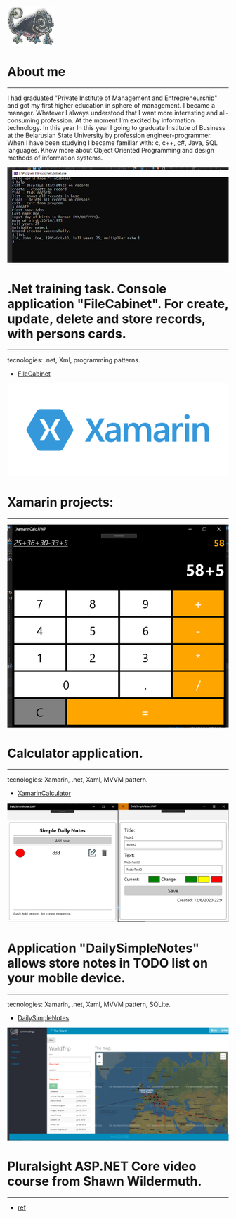 ![chameleon](/assets/img/cham.png)                  
# About me
--------------------------------------------------------------------------------    
I had graduated "Private Institute of Management and Entrepreneurship"
and got my first higher education in sphere of management. I became a manager.
Whatever I always understood that I want more interesting and all-consuming 
profession. At the moment I'm excited by information technology. In this year 
In this year I going to graduate Institute of Business at the Belarusian State 
University  by profession engineer-programmer. When I have been studying I became
familiar with: c, c++, c#, Java, SQL languages. Knew more about Object Oriented 
Programming and design methods of information systems. 


![.Net](/assets/img/fileCabinet.png)
# .Net training task. Console application "FileCabinet". For create, update, delete and store records, with persons cards.
--------------------------------------------------------------------------------
tecnologies: .net, Xml, programming patterns.
*	[FileCabinet](https://github.com/StwUser/FileCabinet)

![Xamarin](/assets/img/xamarin.png)
# Xamarin projects:
--------------------------------------------------------------------------------

![Xamarin](/assets/img/xamarinCalc.png)
# Calculator application.
--------------------------------------------------------------------------------	
tecnologies: Xamarin, .net, Xaml, MVVM pattern.
*	[XamarinCalculator](https://github.com/StwUser/XamarinCalculator)

![Xamarin](/assets/img/xamarinNotes.png)
# Application "DailySimpleNotes" allows store notes in TODO list on your mobile device.
--------------------------------------------------------------------------------	
tecnologies: Xamarin, .net, Xaml, MVVM pattern, SQLite.
*	[DailySimpleNotes](https://github.com/StwUser/XamarinNotes)
	
![ADO.Net](/assets/img/world.png)
# Pluralsight ASP.NET Core video course from Shawn Wildermuth.
--------------------------------------------------------------------------------	
*	[ref](https://github.com/StwUser/TheWorld)





